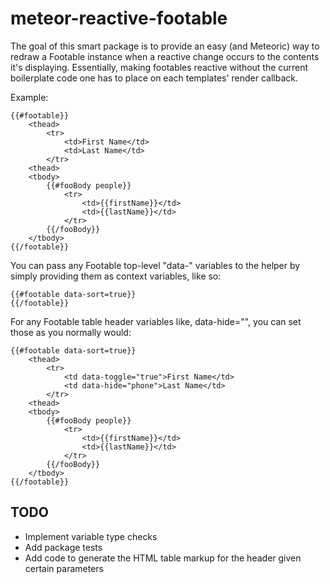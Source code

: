 # meteor-reactive-footable

The goal of this smart package is to provide an easy (and Meteoric) way to redraw a Footable instance when a reactive change occurs to the contents it's displaying. Essentially, making footables reactive without the current boilerplate code one has to place on each templates' render callback.

Example:

	{{#footable}}
		<thead>
			<tr>
				<td>First Name</td>
				<td>Last Name</td>
			</tr>
		<thead>
		<tbody>
			{{#fooBody people}}
				<tr>
					<td>{{firstName}}</td>
					<td>{{lastName}}</td>
				</tr>
			{{/fooBody}}
		</tbody>
	{{/footable}}

You can pass any Footable top-level "data-" variables to the helper by simply providing them as context variables, like so:

	{{#footable data-sort=true}}
	{{/footable}}

For any Footable table header variables like, data-hide="", you can set those as you normally would:

	{{#footable data-sort=true}}
		<thead>
			<tr>
				<td data-toggle="true">First Name</td>
				<td data-hide="phone">Last Name</td>
			</tr>
		<thead>
		<tbody>
			{{#fooBody people}}
				<tr>
					<td>{{firstName}}</td>
					<td>{{lastName}}</td>
				</tr>
			{{/fooBody}}
		</tbody>
	{{/footable}}

## TODO

- Implement variable type checks
- Add package tests
- Add code to generate the HTML table markup for the header given certain parameters